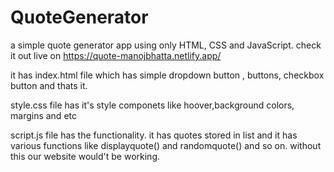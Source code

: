 # QuoteGenerator
a simple quote generator app using only HTML, CSS and JavaScript. check it out live on https://quote-manojbhatta.netlify.app/


it has index.html file which has simple  dropdown button , buttons, checkbox button and thats it.

style.css file has it's style componets like hoover,background colors, margins and etc

script.js file has the functionality.  it has quotes stored in list and it has various functions like  displayquote() and randomquote() and so on. without this our website would't be working. 






